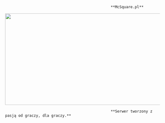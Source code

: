                                                     **McSquare.pl**
<img src="https://cdn.wallpapersafari.com/45/82/XOFYQu.jpg" width="1260" height="300" style="max-width: 100%;">

                                                    **Serwer tworzony z pasją od graczy, dla graczy.**
